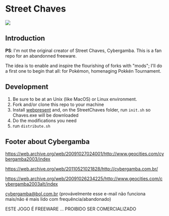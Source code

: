 # Street Chaves

<img src="https://web.archive.org/web/20091027012958im_/http://geocities.com/cybergamba2003alt/Logo.JPG"/>

## Introduction

**PS**: I'm not the original creator of Street Chaves, Cybergamba. This is a fan repo for an abandonned freeware.

The idea is to enable and inspire the flourishing of forks with "mods"; I'll do a first one to begin that all: for Pokémon, homenaging Pokkén Tournament.

## Development

1. Be sure to be at an Unix (like MacOS) or Linux environment.
2. Fork and/or clone this repo to your machine
3. Install [webpresent](https://github.com/FilePeace/webpresent) and, on the StreetChaves folder, run `init.sh` so Chaves.exe will be downloaded
4. Do the modifications you need
5. run `distribute.sh`

## Footer about Cybergamba

https://web.archive.org/web/20091027024001/http://www.geocities.com/cybergamba2003/index

https://web.archive.org/web/20110521021828/http://cybergamba.com.br/

https://web.archive.org/web/20091026234225/http://www.geocities.com/cybergamba2003alt/index

cybergamba@bol.com.br (provávelmente esse e-mail não funciona mais/não é mais lido com frequência/abandonado)



ESTE JOGO É FREEWARE ... PROIBIDO SER COMERCIALIZADO
